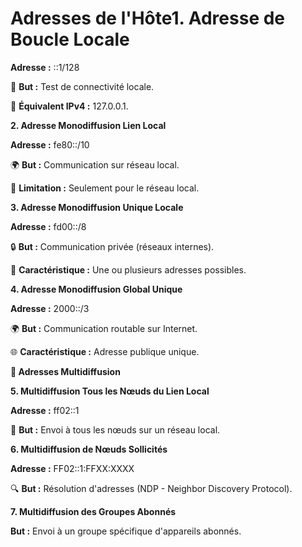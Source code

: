 # Adresses de l'Hôte**1. Adresse de Boucle Locale**

**Adresse :** ::1/128

🔄 **But :** Test de connectivité locale.

🔁 **Équivalent IPv4 :** 127.0.0.1.



**2. Adresse Monodiffusion Lien Local**

**Adresse :** fe80::/10

🌍 **But :** Communication sur réseau local.

🚫 **Limitation :** Seulement pour le réseau local.



**3. Adresse Monodiffusion Unique Locale**

**Adresse :** fd00::/8

🔒 **But :** Communication privée (réseaux internes).

🔄 **Caractéristique :** Une ou plusieurs adresses possibles.



**4. Adresse Monodiffusion Global Unique**

**Adresse :** 2000::/3

🌍 **But :** Communication routable sur Internet.

🌐 **Caractéristique :** Adresse publique unique.



**📡 Adresses Multidiffusion**

**5. Multidiffusion Tous les Nœuds du Lien Local**

**Adresse :** ff02::1

🔄 **But :** Envoi à tous les nœuds sur un réseau local.



**6. Multidiffusion de Nœuds Sollicités**

**Adresse :** FF02::1:FFXX:XXXX

🔍 **But :** Résolution d'adresses (NDP - Neighbor Discovery Protocol).



**7. Multidiffusion des Groupes Abonnés**

**But :** Envoi à un groupe spécifique d'appareils abonnés.
